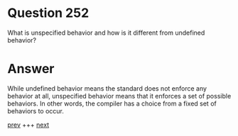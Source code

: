 
# Question 252



What is unspecified behavior and how is it different from undefined behavior?


# Answer



While undefined behavior means the standard does not enforce any behavior at
all, unspecified behavior means that it enforces a set of possible behaviors.
In other words, the compiler has a choice from a fixed set  of behaviors
to occur.

[prev](251.md) +++ [next](253.md)
